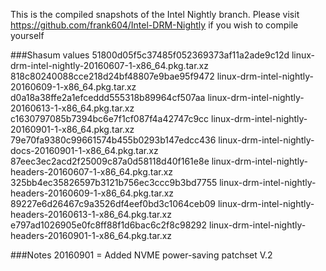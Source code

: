 This is the compiled snapshots of the Intel Nightly branch. 
Please visit https://github.com/frank604/Intel-DRM-Nightly if you wish to compile yourself

###Shasum values
51800d05f5c37485f052369373af11a2ade9c12d  linux-drm-intel-nightly-20160607-1-x86_64.pkg.tar.xz
818c80240088cce218d24bf48807e9bae95f9472  linux-drm-intel-nightly-20160609-1-x86_64.pkg.tar.xz
d0a18a38ffe2a1efceddd555318b89964cf507aa  linux-drm-intel-nightly-20160613-1-x86_64.pkg.tar.xz
c1630797085b7394bc6e7f1cf087f4a42747c9cc  linux-drm-intel-nightly-20160901-1-x86_64.pkg.tar.xz
79e70fa9380c99661574b455b0293b147edcc436  linux-drm-intel-nightly-docs-20160901-1-x86_64.pkg.tar.xz
87eec3ec2acd2f25009c87a0d58118d40f161e8e  linux-drm-intel-nightly-headers-20160607-1-x86_64.pkg.tar.xz
325bb4ec35826597b3121b756ec3ccc9b3bd7755  linux-drm-intel-nightly-headers-20160609-1-x86_64.pkg.tar.xz
89227e6d26467c9a3526df4eef0bd3c1064ceb09  linux-drm-intel-nightly-headers-20160613-1-x86_64.pkg.tar.xz
e797ad1026905e0fc8ff88f1d6bac6c2f8c98292  linux-drm-intel-nightly-headers-20160901-1-x86_64.pkg.tar.xz


###Notes
20160901 = Added NVME power-saving patchset V.2
